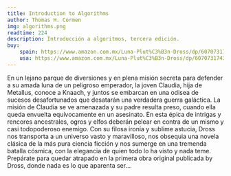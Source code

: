 ```yaml
---
title: Introduction to Algorithms
author: Thomas H. Cormen
img: algorithms.png
readtime: 224
description: Introducción a algoritmos, tercera edición.
buy:
    spain: https://www.amazon.com.mx/Luna-Plut%C3%B3n-Dross/dp/6070731743
    usa: https://www.amazon.com.mx/Luna-Plut%C3%B3n-Dross/dp/6070731743
---
```


En un lejano parque de diversiones y en plena misión secreta para defender a su amada luna de un peligroso emperador, la joven Claudia, hija de Metallus, conoce a Knaach, y juntos se embarcan en una odisea de sucesos desafortunados que desatarán una verdadera guerra galáctica. 
La misión de Claudia se ve amenazada y su padre resulta preso, cuando ella queda envuelta equívocamente en un asesinato. 
En esta épica de intrigas y rencores ancestrales, ogros y elfos deberán pelear en contra de un mismo y casi todopoderoso enemigo. 
Con su filosa ironía y sublime astucia, Dross nos transporta a un universo vasto y maravilloso, nos obsequia una novela clásica de la más pura ciencia ficción y nos sumerge en una tremenda batalla cósmica, con la elegancia de quien todo lo ha visto y nada teme. Prepárate para quedar atrapado en la primera obra original publicada by Dross, donde nada es lo que aparenta ser…
